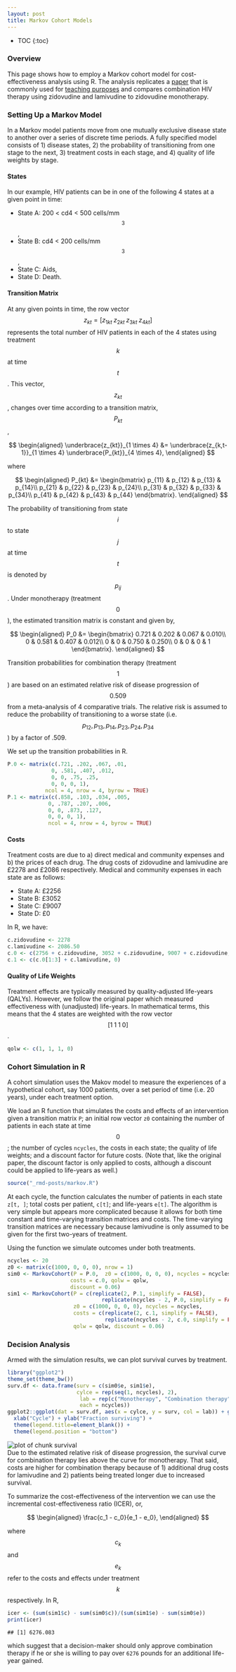```yaml
---
layout: post
title: Markov Cohort Models
---
```

* TOC
{:toc}

### Overview
This page shows how to employ a Markov cohort model for cost-effectiveness analysis using R. The analysis replicates a [paper](https://www.ncbi.nlm.nih.gov/pubmed/10169387) that is commonly used for [teaching purposes](https://www.amazon.com/Decision-Modelling-Economic-Evaluation-Handbooks/dp/0198526628) and compares combination HIV therapy using zidovudine and lamivudine to zidovudine monotherapy.

### Setting Up a Markov Model
In a Markov model patients move from one mutually exclusive disease state to another over a series of discrete time periods. A fully specified model consists of 1) disease states, 2) the probability of transitioning from one stage to the next, 3) treatment costs in each stage, and 4) quality of life weights by stage. 

#### States

In our example, HIV patients can be in one of the following 4 states at a given point in time:

* State A: 200 < cd4 < 500 cells/mm$$^3$$,
* State B: cd4 < 200 cells/mm$$^3$$,
* State C: Aids,
* State D: Death.

#### Transition Matrix

At any given points in time, the row vector $$z_{kt} = [z_{1kt}\; z_{2kt}\; z_{3kt}\; z_{4kt}]$$ represents the total number of HIV patients in each of the 4 states using treatment $$k$$ at time $$t$$. This vector, $$z_{kt}$$, changes over time according to a transition matrix, $$P_{kt}$$,

$$
\begin{aligned}
\underbrace{z_{kt}}_{1 \times 4} &= \underbrace{z_{k,t-1}}_{1 \times 4} \underbrace{P_{kt}}_{4 \times 4},
\end{aligned}
$$

where

$$
\begin{aligned}
P_{kt} &=
\begin{bmatrix}
p_{11} & p_{12} & p_{13} & p_{14}\\
p_{21} & p_{22} & p_{23} & p_{24}\\
p_{31} & p_{32} & p_{33} & p_{34}\\
p_{41} & p_{42} & p_{43} & p_{44}
\end{bmatrix}.
\end{aligned}
$$

The probability of transitioning from state $$i$$ to state $$j$$ at time $$t$$ is denoted by $$p_{ij}$$. Under monotherapy (treatment $$0$$), the estimated transition matrix is constant and given by,

$$
\begin{aligned}
P_0 &=
\begin{bmatrix}
0.721 & 0.202 & 0.067 & 0.010\\
0 & 0.581 & 0.407 & 0.012\\
0 & 0 & 0.750 & 0.250\\
0 & 0 & 0 & 1
\end{bmatrix}.
\end{aligned}
$$

Transition probabilities for combination therapy (treatment $$1$$) are based on an estimated relative risk of disease progression of $$0.509$$ from a meta-analysis of 4 comparative trials. The relative risk is assumed to reduce the probability of transitioning to a worse state (i.e. $$p_{12}, p_{13}, p_{14}, p_{23}, p_{24}, p_{34}$$) by a factor of .509.

We set up the transition probabilities in R.


```r
P.0 <- matrix(c(.721, .202, .067, .01, 
              0, .581, .407, .012,
              0, 0, .75, .25,
              0, 0, 0, 1),
            ncol = 4, nrow = 4, byrow = TRUE)
P.1 <- matrix(c(.858, .103, .034, .005,
             0, .787, .207, .006,
             0, 0, .873, .127,
             0, 0, 0, 1),
             ncol = 4, nrow = 4, byrow = TRUE)
```

#### Costs

Treatment costs are due to a) direct medical and community expenses and b) the prices of each drug. The drug costs of zidovudine and lamivudine are &pound;2278 and &pound;2086 respectively. Medical and community expenses in each state are as follows:

* State A: &pound;2256
* State B: &pound;3052
* State C: &pound;9007
* State D: &pound;0

In R, we have:


```r
c.zidovudine <- 2278
c.lamivudine <- 2086.50
c.0 <- c(2756 + c.zidovudine, 3052 + c.zidovudine, 9007 + c.zidovudine, 0)
c.1 <- c(c.0[1:3] + c.lamivudine, 0)
```


#### Quality of Life Weights

Treatment effects are typically measured by quality-adjusted life-years (QALYs). However, we follow the original paper which measured effectiveness with (unadjusted) life-years. In mathematical terms, this means that the 4 states are weighted with the row vector $$[1\; 1\; 1\; 0]$$. 

```r
qolw <- c(1, 1, 1, 0)
```

### Cohort Simulation in R
A cohort simulation uses the Makov model to measure the experiences of a hypothetical cohort, say 1000 patients, over a set period of time (i.e. 20 years), under each treatment option. 

We load an R function that simulates the costs and effects of an intervention given a transition matrix ```P```; an initial row vector ```z0``` containing the number of patients in each state at time $$0$$; the number of cycles ```ncycles```, the costs in each state; the quality of life weights; and a discount factor for future costs. (Note that, like the original paper, the discount factor is only applied to costs, although a discount could be applied to life-years as well.) 


```r
source("_rmd-posts/markov.R")
```

At each cycle, the function calculates the number of patients in each state ```z[t, ]```; total costs per patient, ```c[t]```; and life-years ```e[t]```. The algorithm is very simple but appears more complicated because it allows for both time constant and time-varying transition matrices and costs. The time-varying transition matrices are necessary because lamivudine is only assumed to be given for the first two-years of treatment. 

Using the function we simulate outcomes under both treatments.

```r
ncycles <- 20
z0 <- matrix(c(1000, 0, 0, 0), nrow = 1)
sim0 <- MarkovCohort(P = P.0,  z0 = c(1000, 0, 0, 0), ncycles = ncycles,
                    costs = c.0, qolw = qolw, 
                    discount = 0.06)
sim1 <- MarkovCohort(P = c(replicate(2, P.1, simplify = FALSE), 
                              replicate(ncycles - 2, P.0, simplify = FALSE)),
                     z0 = c(1000, 0, 0, 0), ncycles = ncycles,
                     costs = c(replicate(2, c.1, simplify = FALSE),
                               replicate(ncycles - 2, c.0, simplify = FALSE)),
                     qolw = qolw, discount = 0.06)
```

### Decision Analysis
Armed with the simulation results, we can plot survival curves by treatment.

```r
library("ggplot2")
theme_set(theme_bw())
surv.df <- data.frame(surv = c(sim0$e, sim1$e),
                      cylce = rep(seq(1, ncycles), 2),
                       lab = rep(c("Monotherapy", "Combination therapy"), 
                       each = ncycles))
ggplot2::ggplot(dat = surv.df, aes(x = cylce, y = surv, col = lab)) + geom_line() + 
  xlab("Cycle") + ylab("Fraction surviving") +
  theme(legend.title=element_blank()) + 
  theme(legend.position = "bottom")
```

<img src="/figs/survival-1.png" title="plot of chunk survival" alt="plot of chunk survival" style="display: block; margin: auto;" />
Due to the estimated relative risk of disease progression, the survival curve for combination therapy lies above the curve for monotherapy. That said, costs are higher for combination therapy because of 1) additional drug costs for lamivudine and 2) patients being treated longer due to increased survival.

To summarize the cost-effectiveness of the intervention we can use the incremental cost-effectiveness ratio (ICER), or,

$$
\begin{aligned}
\frac{c_1 - c_0}{e_1 - e_0},
\end{aligned}
$$

where $$c_k$$ and $$e_k$$ refer to the costs and effects under treatment $$k$$ respectively. In R,

```r
icer <- (sum(sim1$c) - sum(sim0$c))/(sum(sim1$e) - sum(sim0$e))
print(icer)
```

```
## [1] 6276.083
```
which suggest that a decision-maker should only approve combination therapy if he or she is willing to pay over ``6276`` pounds for an additional life-year gained.

